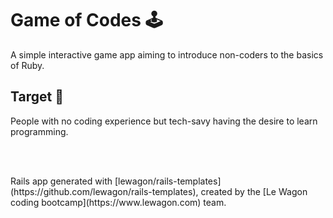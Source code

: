 # Game of Codes 🕹️
<p>A simple interactive game app aiming to introduce non-coders to the basics of Ruby.</p>

## Target 🎯
<p>People with no coding experience but tech-savy having the desire to learn programming.</p>

<br>
<br>

<p> Rails app generated with [lewagon/rails-templates](https://github.com/lewagon/rails-templates), created by the [Le Wagon coding bootcamp](https://www.lewagon.com) team. </p>
